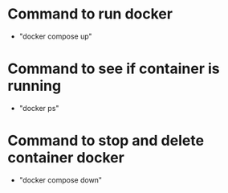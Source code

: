 # Command to run docker
- "docker compose up"

# Command to see if container is running
- "docker ps"

# Command to stop and delete container docker
- "docker compose down"
